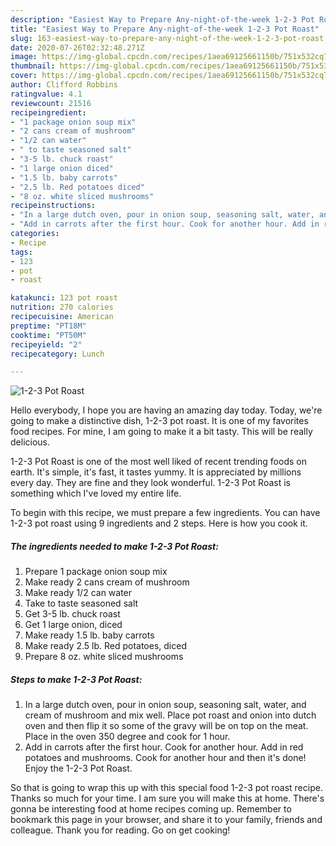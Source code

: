 ```yaml
---
description: "Easiest Way to Prepare Any-night-of-the-week 1-2-3 Pot Roast"
title: "Easiest Way to Prepare Any-night-of-the-week 1-2-3 Pot Roast"
slug: 163-easiest-way-to-prepare-any-night-of-the-week-1-2-3-pot-roast
date: 2020-07-26T02:32:48.271Z
image: https://img-global.cpcdn.com/recipes/1aea69125661150b/751x532cq70/1-2-3-pot-roast-recipe-main-photo.jpg
thumbnail: https://img-global.cpcdn.com/recipes/1aea69125661150b/751x532cq70/1-2-3-pot-roast-recipe-main-photo.jpg
cover: https://img-global.cpcdn.com/recipes/1aea69125661150b/751x532cq70/1-2-3-pot-roast-recipe-main-photo.jpg
author: Clifford Robbins
ratingvalue: 4.1
reviewcount: 21516
recipeingredient:
- "1 package onion soup mix"
- "2 cans cream of mushroom"
- "1/2 can water"
- " to taste seasoned salt"
- "3-5 lb. chuck roast"
- "1 large onion diced"
- "1.5 lb. baby carrots"
- "2.5 lb. Red potatoes diced"
- "8 oz. white sliced mushrooms"
recipeinstructions:
- "In a large dutch oven, pour in onion soup, seasoning salt, water, and cream of mushroom and mix well. Place pot roast and onion into dutch oven and then flip it so some of the gravy will be on top on the meat. Place in the oven 350 degree and cook for 1 hour."
- "Add in carrots after the first hour. Cook for another hour. Add in red potatoes and mushrooms. Cook for another hour and then it&#39;s done! Enjoy the 1-2-3 Pot Roast."
categories:
- Recipe
tags:
- 123
- pot
- roast

katakunci: 123 pot roast 
nutrition: 270 calories
recipecuisine: American
preptime: "PT18M"
cooktime: "PT50M"
recipeyield: "2"
recipecategory: Lunch

---
```



![1-2-3 Pot Roast](https://img-global.cpcdn.com/recipes/1aea69125661150b/751x532cq70/1-2-3-pot-roast-recipe-main-photo.jpg)

Hello everybody, I hope you are having an amazing day today. Today, we're going to make a distinctive dish, 1-2-3 pot roast. It is one of my favorites food recipes. For mine, I am going to make it a bit tasty. This will be really delicious.

1-2-3 Pot Roast is one of the most well liked of recent trending foods on earth. It's simple, it's fast, it tastes yummy. It is appreciated by millions every day. They are fine and they look wonderful. 1-2-3 Pot Roast is something which I've loved my entire life.




To begin with this recipe, we must prepare a few ingredients. You can have 1-2-3 pot roast using 9 ingredients and 2 steps. Here is how you cook it.

<!--inarticleads1-->

##### The ingredients needed to make 1-2-3 Pot Roast:

1. Prepare 1 package onion soup mix
1. Make ready 2 cans cream of mushroom
1. Make ready 1/2 can water
1. Take  to taste seasoned salt
1. Get 3-5 lb. chuck roast
1. Get 1 large onion, diced
1. Make ready 1.5 lb. baby carrots
1. Make ready 2.5 lb. Red potatoes, diced
1. Prepare 8 oz. white sliced mushrooms




<!--inarticleads2-->

##### Steps to make 1-2-3 Pot Roast:

1. In a large dutch oven, pour in onion soup, seasoning salt, water, and cream of mushroom and mix well. Place pot roast and onion into dutch oven and then flip it so some of the gravy will be on top on the meat. Place in the oven 350 degree and cook for 1 hour.
1. Add in carrots after the first hour. Cook for another hour. Add in red potatoes and mushrooms. Cook for another hour and then it&#39;s done! Enjoy the 1-2-3 Pot Roast.




So that is going to wrap this up with this special food 1-2-3 pot roast recipe. Thanks so much for your time. I am sure you will make this at home. There's gonna be interesting food at home recipes coming up. Remember to bookmark this page in your browser, and share it to your family, friends and colleague. Thank you for reading. Go on get cooking!
